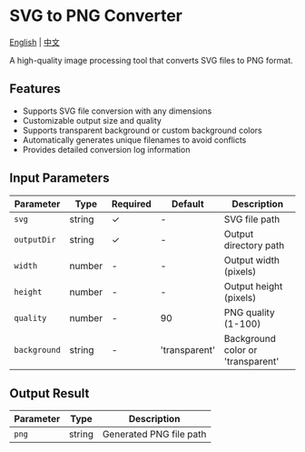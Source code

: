 # SVG to PNG Converter

[English](./README.md) | [中文](./README-zh.md)

A high-quality image processing tool that converts SVG files to PNG format.

## Features

* Supports SVG file conversion with any dimensions
* Customizable output size and quality
* Supports transparent background or custom background colors
* Automatically generates unique filenames to avoid conflicts
* Provides detailed conversion log information

## Input Parameters

| Parameter | Type | Required | Default | Description |
|-----------|------|----------|---------|-------------|
| `svg` | string | ✓ | - | SVG file path |
| `outputDir` | string | ✓ | - | Output directory path |
| `width` | number | - | - | Output width (pixels) |
| `height` | number | - | - | Output height (pixels) |
| `quality` | number | - | 90 | PNG quality (1-100) |
| `background` | string | - | 'transparent' | Background color or 'transparent' |

## Output Result

| Parameter | Type | Description |
|-----------|------|-------------|
| `png` | string | Generated PNG file path |
